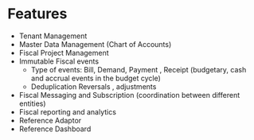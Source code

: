 # Features

* Tenant Management 
* Master Data Management \(Chart of Accounts\) 
* Fiscal Project Management 
* Immutable Fiscal events 
  * Type of events: Bill, Demand, Payment , Receipt \(budgetary, cash and accrual events in the budget cycle\) 
  * Deduplication Reversals , adjustments 
* Fiscal Messaging and Subscription \(coordination between different entities\) 
* Fiscal reporting and analytics 
* Reference Adaptor 
* Reference Dashboard

